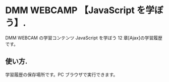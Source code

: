 # DMM WEBCAMP 【JavaScript を学ぼう】.

DMM WEBCAM の学習コンテンツ JavaScript を学ぼう 12 章[Ajax]の学習履歴です。

## 使い方.

学習履歴の保存場所です。PC ブラウザで実行できます。
